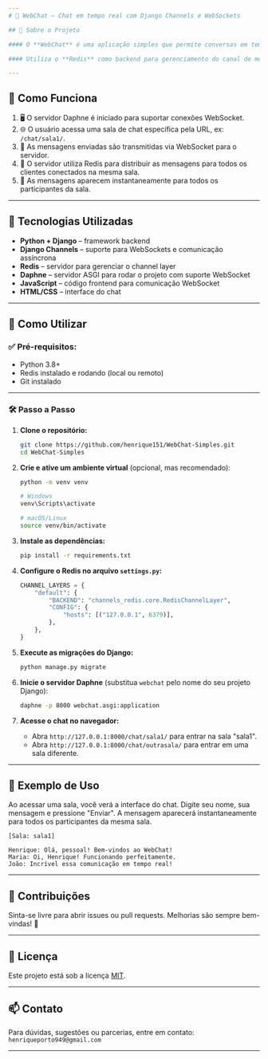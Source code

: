 ```yaml
---
# 📢 WebChat – Chat em tempo real com Django Channels e WebSockets

## 📌 Sobre o Projeto

#### O **WebChat** é uma aplicação simples que permite conversas em tempo real em salas de chat usando **Django Channels** e **WebSockets**.

#### Utiliza o **Redis** como backend para gerenciamento do canal de mensagens, e o servidor **Daphne** para suportar ASGI e WebSockets.

---
```


## 🔎 Como Funciona

1.  🖥️ O servidor Daphne é iniciado para suportar conexões WebSocket.
2.  🌐 O usuário acessa uma sala de chat específica pela URL, ex: `/chat/sala1/`.
3.  📩 As mensagens enviadas são transmitidas via WebSocket para o servidor.
4.  🔄 O servidor utiliza Redis para distribuir as mensagens para todos os clientes conectados na mesma sala.
5.  💬 As mensagens aparecem instantaneamente para todos os participantes da sala.

---

## 🧰 Tecnologias Utilizadas

- **Python + Django** – framework backend
- **Django Channels** – suporte para WebSockets e comunicação assíncrona
- **Redis** – servidor para gerenciar o channel layer
- **Daphne** – servidor ASGI para rodar o projeto com suporte WebSocket
- **JavaScript** – código frontend para comunicação WebSocket
- **HTML/CSS** – interface do chat

---

## 🚀 Como Utilizar

### ✅ Pré-requisitos:

- Python 3.8+
- Redis instalado e rodando (local ou remoto)
- Git instalado

---

### 🛠️ Passo a Passo

1.  **Clone o repositório:**

    ```bash
    git clone https://github.com/henrique151/WebChat-Simples.git
    cd WebChat-Simples
    ```

2.  **Crie e ative um ambiente virtual** (opcional, mas recomendado):

    ```bash
    python -m venv venv

    # Windows
    venv\Scripts\activate

    # macOS/Linux
    source venv/bin/activate
    ```

3.  **Instale as dependências:**

    ```bash
    pip install -r requirements.txt
    ```

4.  **Configure o Redis no arquivo `settings.py`:**

    ```python
    CHANNEL_LAYERS = {
        "default": {
            "BACKEND": "channels_redis.core.RedisChannelLayer",
            "CONFIG": {
                "hosts": [("127.0.0.1", 6379)],
            },
        },
    }
    ```

5.  **Execute as migrações do Django:**

    ```bash
    python manage.py migrate
    ```

6.  **Inicie o servidor Daphne** (substitua `webchat` pelo nome do seu projeto Django):

    ```bash
    daphne -p 8000 webchat.asgi:application
    ```

7.  **Acesse o chat no navegador:**

    - Abra `http://127.0.0.1:8000/chat/sala1/` para entrar na sala "sala1".
    - Abra `http://127.0.0.1:8000/chat/outrasala/` para entrar em uma sala diferente.

---

## 💬 Exemplo de Uso

Ao acessar uma sala, você verá a interface do chat. Digite seu nome, sua mensagem e pressione "Enviar". A mensagem aparecerá instantaneamente para todos os participantes da mesma sala.

```
[Sala: sala1]

Henrique: Olá, pessoal! Bem-vindos ao WebChat!
Maria: Oi, Henrique! Funcionando perfeitamente.
João: Incrível essa comunicação em tempo real!
```

---

## 🤝 Contribuições

Sinta-se livre para abrir issues ou pull requests. Melhorias são sempre bem-vindas\! 💬

---

## 📄 Licença

Este projeto está sob a licença [MIT](https://www.google.com/search?q=LICENSE).

---

## 📫 Contato

Para dúvidas, sugestões ou parcerias, entre em contato: `henriqueporto949@gmail.com`

---
